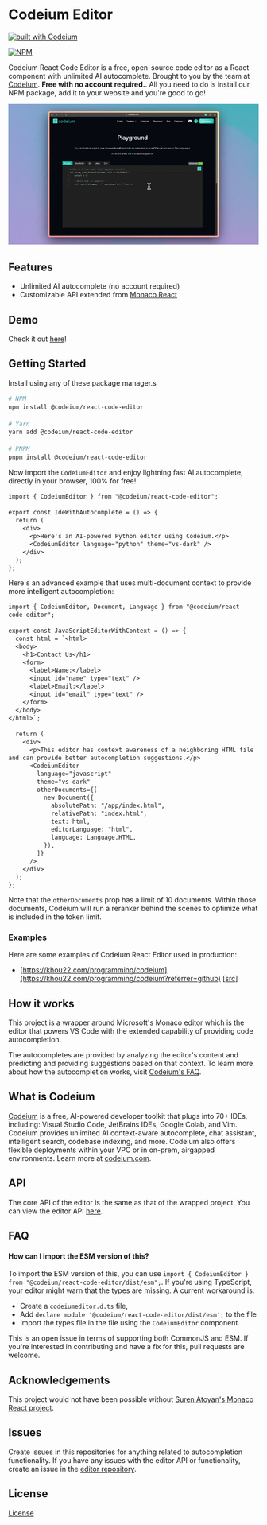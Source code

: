 # Codeium Editor

[![built with Codeium](https://codeium.com/badges/main)](https://codeium.com?referrer=github)

[![NPM](https://nodei.co/npm/@codeium/react-code-editor.png?downloads=true)](https://www.npmjs.com/package/@codeium/react-code-editor)

Codeium React Code Editor is a free, open-source code editor as a React component with unlimited AI autocomplete. Brought to you by the team at [Codeium](https://www.codeium.com/). **Free with no account required.**. All you need to do is install our NPM package, add it to your website and you're good to go!

![codeium demo](docs/codeium_playground.gif)

## Features

- Unlimited AI autocomplete (no account required)
- Customizable API extended from [Monaco React](https://github.com/suren-atoyan/monaco-react?tab=readme-ov-file#editor)

## Demo

Check it out [here](https://codeium.com/playground)!

## Getting Started

Install using any of these package manager.s

```sh
# NPM
npm install @codeium/react-code-editor

# Yarn
yarn add @codeium/react-code-editor

# PNPM
pnpm install @codeium/react-code-editor
```

Now import the `CodeiumEditor` and enjoy lightning fast AI autocomplete, directly in your browser, 100% for free!

```tsx
import { CodeiumEditor } from "@codeium/react-code-editor";

export const IdeWithAutocomplete = () => {
  return (
    <div>
      <p>Here's an AI-powered Python editor using Codeium.</p>
      <CodeiumEditor language="python" theme="vs-dark" />
    </div>
  );
};
```

Here's an advanced example that uses multi-document context to provide more intelligent autocompletion:

```tsx
import { CodeiumEditor, Document, Language } from "@codeium/react-code-editor";

export const JavaScriptEditorWithContext = () => {
  const html = `<html>
  <body>
    <h1>Contact Us</h1>
    <form>
      <label>Name:</label>
      <input id="name" type="text" />
      <label>Email:</label>
      <input id="email" type="text" />
    </form>
  </body>
</html>`;

  return (
    <div>
      <p>This editor has context awareness of a neighboring HTML file and can provide better autocompletion suggestions.</p>
      <CodeiumEditor
        language="javascript"
        theme="vs-dark"
        otherDocuments={[
          new Document({
            absolutePath: "/app/index.html",
            relativePath: "index.html",
            text: html,
            editorLanguage: "html",
            language: Language.HTML,
          }),
        ]}
      />
    </div>
  );
};
```

Note that the `otherDocuments` prop has a limit of 10 documents. Within those documents, Codeium will run a reranker behind the scenes to optimize what is included in the token limit.

### Examples

Here are some examples of Codeium React Editor used in production:

- [https://khou22.com/programming/codeium](https://khou22.com/programming/codeium?referrer=github) [[src](https://github.com/khou22/khou22.github.io/blob/b2352449d101f7f9cf8a9382f031091d7dd4cfdd/src/app/programming/codeium/page.tsx#L20)]

## How it works

This project is a wrapper around Microsoft's Monaco editor which is the editor that powers VS Code with the extended capability of providing code autocompletion.

The autocompletes are provided by analyzing the editor's content and predicting and providing suggestions based on that context. To learn more about how the autocompletion works, visit [Codeium's FAQ](https://codeium.com/faq).

## What is Codeium

[Codeium](https://www.codeium.com?referrer=github) is a free, AI-powered developer toolkit that plugs into 70+ IDEs, including: Visual Studio Code, JetBrains IDEs, Google Colab, and Vim. Codeium provides unlimited AI context-aware autocomplete, chat assistant, intelligent search, codebase indexing, and more. Codeium also offers flexible deployments within your VPC or in on-prem, airgapped environments. Learn more at [codeium.com](https://www.codeium.com?referrer=github).

## API

The core API of the editor is the same as that of the wrapped project. You can view the editor API [here](https://github.com/suren-atoyan/monaco-react?tab=readme-ov-file#editor).

## FAQ

#### How can I import the ESM version of this?

To import the ESM version of this, you can use `import { CodeiumEditor } from "@codeium/react-code-editor/dist/esm";`. If you're using TypeScript, your editor might warn that the types are missing. A current workaround is:

- Create a `codeiumeditor.d.ts` file,
- Add `declare module '@codeium/react-code-editor/dist/esm';` to the file
- Import the types file in the file using the `CodeiumEditor` component.

This is an open issue in terms of supporting both CommonJS and ESM. If you're interested in contributing and have a fix for this, pull requests are welcome.

## Acknowledgements

This project would not have been possible without [Suren Atoyan's Monaco React project](https://github.com/suren-atoyan/monaco-react).

## Issues

Create issues in this repositories for anything related to autocompletion functionality. If you have any issues with the editor API or functionality, create an issue in the [editor repository](https://github.com/suren-atoyan/monaco-react).

## License

[License](https://github.com/Exafunction/codeium-react-editor/blob/main/LICENSE)
